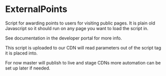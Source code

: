 # ExternalPoints
Script for awarding points to users for visiting public pages. It is plain old Javascript so it should run on any page you want to load the script in.

See documentation in the developer portal for more info.

This script is uploaded to our CDN will read parameters out of the script tag it is placed into.

For now master will publish to live and stage CDNs more automation can be set up later if needed.
